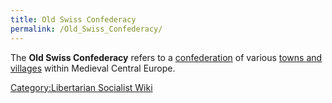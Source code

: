 ```yaml
---
title: Old Swiss Confederacy
permalink: /Old_Swiss_Confederacy/
---
```


The **Old Swiss Confederacy** refers to a
[confederation](confederation.md "wikilink") of various [towns and
villages](List_of_Libertarian_Socialist_Societies.md "wikilink") within
Medieval Central Europe.

[Category:Libertarian Socialist
Wiki](Category:Libertarian_Socialist_Wiki.md "wikilink")